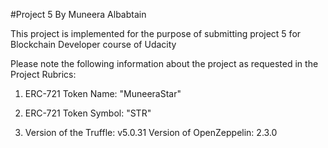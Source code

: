 #Project 5
By Muneera Albabtain

This project is implemented for the purpose of submitting project 5 for Blockchain Developer course of Udacity

Please note the following information about the project as requested in the Project Rubrics:

1. ERC-721 Token Name: "MuneeraStar"

2. ERC-721 Token Symbol: "STR"

3. Version of the Truffle: v5.0.31
   Version of OpenZeppelin: 2.3.0
